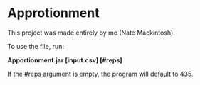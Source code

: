 # Approtionment

This project was made entirely by me (Nate Mackintosh).

To use the file, run:

**Apportionment.jar [input.csv] [#reps]**

If the #reps argument is empty, the program will default to 435.

